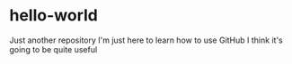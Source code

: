 # hello-world
Just another repository
I'm just here to learn how to use GitHub
I think it's going to be quite useful
